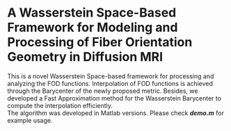 # A Wasserstein Space-Based Framework for Modeling and Processing of Fiber Orientation Geometry in Diffusion MRI
This is a novel Wasserstein Space-based framework for processing and analyzing the FOD functions. 
Interpolation of FOD functions is achieved through the Barycenter of the newly proposed metric. 
Besides, we developed a Fast Approximation method for the Wasserstein Barycenter to compute the interpolation efficiently. 
<br />
The algorithm was developed in Matlab versions. Please check ***demo.m*** for example usage.  
<br />


